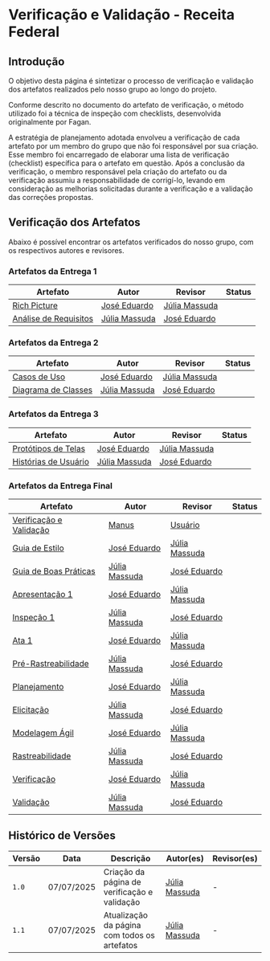 # Verificação e Validação - Receita Federal

## Introdução

O objetivo desta página é sintetizar o processo de verificação e validação dos artefatos realizados pelo nosso grupo ao longo do projeto.

Conforme descrito no documento do artefato de verificação, o método utilizado foi a técnica de inspeção com checklists, desenvolvida originalmente por Fagan.

A estratégia de planejamento adotada envolveu a verificação de cada artefato por um membro do grupo que não foi responsável por sua criação. Esse membro foi encarregado de elaborar uma lista de verificação (checklist) específica para o artefato em questão. Após a conclusão da verificação, o membro responsável pela criação do artefato ou da verificação assumiu a responsabilidade de corrigí-lo, levando em consideração as melhorias solicitadas durante a verificação e a validação das correções propostas.

## Verificação dos Artefatos

Abaixo é possível encontrar os artefatos verificados do nosso grupo, com os respectivos autores e revisores.

### Artefatos da Entrega 1

| Artefato | Autor | Revisor | Status |
| --- | --- | --- | --- |
| [Rich Picture](https://requisitos-de-software.github.io/2025.1-ReceitaFederal/Modelagem/RichPicture/) | [José Eduardo](https://github.com/JoseEduardo29) | [Júlia Massuda](https://github.com/juliamassuda) |  |
| [Análise de Requisitos](https://requisitos-de-software.github.io/2025.1-ReceitaFederal/AnaliseDeRequisitos/) | [Júlia Massuda](https://github.com/juliamassuda) | [José Eduardo](https://github.com/JoseEduardo29) |  |

### Artefatos da Entrega 2

| Artefato | Autor | Revisor | Status |
| --- | --- | --- | --- |
| [Casos de Uso](https://requisitos-de-software.github.io/2025.1-ReceitaFederal/Modelagem/CasosDeUso/) | [José Eduardo](https://github.com/JoseEduardo29) | [Júlia Massuda](https://github.com/juliamassuda) |  |
| [Diagrama de Classes](https://requisitos-de-software.github.io/2025.1-ReceitaFederal/Modelagem/DiagramaDeClasses/) | [Júlia Massuda](https://github.com/juliamassuda) | [José Eduardo](https://github.com/JoseEduardo29) |  |

### Artefatos da Entrega 3

| Artefato | Autor | Revisor | Status |
| --- | --- | --- | --- |
| [Protótipos de Telas](https://requisitos-de-software.github.io/2025.1-ReceitaFederal/Modelagem/PrototiposDeTelas/) | [José Eduardo](https://github.com/JoseEduardo29) | [Júlia Massuda](https://github.com/juliamassuda) |  |
| [Histórias de Usuário](https://requisitos-de-software.github.io/2025.1-ReceitaFederal/Elicitacao/HistoriasDeUsuario/) | [Júlia Massuda](https://github.com/juliamassuda) | [José Eduardo](https://github.com/JoseEduardo29) |  |

### Artefatos da Entrega Final

| Artefato | Autor | Revisor | Status |
| --- | --- | --- | --- |
| [Verificação e Validação](https://requisitos-de-software.github.io/2025.1-ReceitaFederal/Final/Verificacao_Validacao/) | [Manus](https://github.com/google-gemini) | [Usuário](https://github.com/user) |  |
| [Guia de Estilo](https://requisitos-de-software.github.io/2025.1-ReceitaFederal/Guias/GuiaDeEstilo/) | [José Eduardo](https://github.com/JoseEduardo29) | [Júlia Massuda](https://github.com/juliamassuda) |  |
| [Guia de Boas Práticas](https://requisitos-de-software.github.io/2025.1-ReceitaFederal/Guias/GuiaDeBoasPraticas/) | [Júlia Massuda](https://github.com/juliamassuda) | [José Eduardo](https://github.com/JoseEduardo29) |  |
| [Apresentação 1](https://requisitos-de-software.github.io/2025.1-ReceitaFederal/Apresentacoes/Apresentacao1/) | [José Eduardo](https://github.com/JoseEduardo29) | [Júlia Massuda](https://github.com/juliamassuda) |  |
| [Inspeção 1](https://requisitos-de-software.github.io/2025.1-ReceitaFederal/Inspecao/Inspecao1/) | [Júlia Massuda](https://github.com/juliamassuda) | [José Eduardo](https://github.com/JoseEduardo29) |  |
| [Ata 1](https://requisitos-de-software.github.io/2025.1-ReceitaFederal/Atas/Ata1/) | [José Eduardo](https://github.com/JoseEduardo29) | [Júlia Massuda](https://github.com/juliamassuda) |  |
| [Pré-Rastreabilidade](https://requisitos-de-software.github.io/2025.1-ReceitaFederal/PreRastreabilidade/PreRastreabilidade/) | [Júlia Massuda](https://github.com/juliamassuda) | [José Eduardo](https://github.com/JoseEduardo29) |  |
| [Planejamento](https://requisitos-de-software.github.io/2025.1-ReceitaFederal/Planejamento/Planejamento/) | [José Eduardo](https://github.com/JoseEduardo29) | [Júlia Massuda](https://github.com/juliamassuda) |  |
| [Elicitação](https://requisitos-de-software.github.io/2025.1-ReceitaFederal/Elicitacao/Elicitacao/) | [Júlia Massuda](https://github.com/juliamassuda) | [José Eduardo](https://github.com/JoseEduardo29) |  |
| [Modelagem Ágil](https://requisitos-de-software.github.io/2025.1-ReceitaFederal/ModelagemAgil/ModelagemAgil/) | [José Eduardo](https://github.com/JoseEduardo29) | [Júlia Massuda](https://github.com/juliamassuda) |  |
| [Rastreabilidade](https://requisitos-de-software.github.io/2025.1-ReceitaFederal/Rastreabilidade/Rastreabilidade/) | [Júlia Massuda](https://github.com/juliamassuda) | [José Eduardo](https://github.com/JoseEduardo29) |  |
| [Verificação](https://requisitos-de-software.github.io/2025.1-ReceitaFederal/Verificacao/Verificacao/) | [José Eduardo](https://github.com/JoseEduardo29) | [Júlia Massuda](https://github.com/juliamassuda) |  |
| [Validação](https://requisitos-de-software.github.io/2025.1-ReceitaFederal/Validacao/Validacao/) | [Júlia Massuda](https://github.com/juliamassuda) | [José Eduardo](https://github.com/JoseEduardo29) |  |

## Histórico de Versões

| Versão | Data | Descrição | Autor(es) | Revisor(es) |
| --- | --- | --- | --- | --- |
| `1.0` | 07/07/2025 | Criação da página de verificação e validação | [Júlia Massuda](https://github.com/juliamassuda)  | - |
| `1.1` | 07/07/2025 | Atualização da página com todos os artefatos  | [Júlia Massuda](https://github.com/juliamassuda)  | - |
